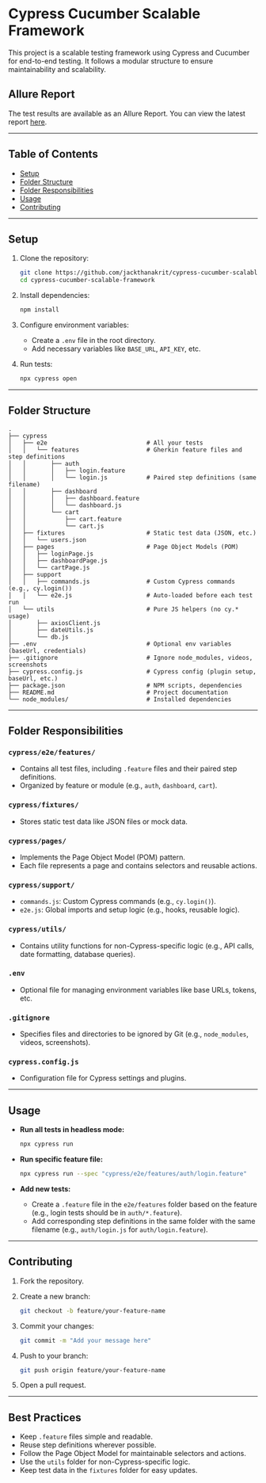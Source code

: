# Cypress Cucumber Scalable Framework

This project is a scalable testing framework using Cypress and Cucumber for end-to-end testing. It follows a modular structure to ensure maintainability and scalability.

## Allure Report

The test results are available as an Allure Report. You can view the latest report [here](https://jackthanakrit.github.io/cypress-cucumber-scalable-framework/).

---

## Table of Contents

- [Setup](#setup)
- [Folder Structure](#folder-structure)
- [Folder Responsibilities](#folder-responsibilities)
- [Usage](#usage)
- [Contributing](#contributing)

---

## Setup

1. Clone the repository:

   ```bash
   git clone https://github.com/jackthanakrit/cypress-cucumber-scalable-framework.git
   cd cypress-cucumber-scalable-framework
   ```

2. Install dependencies:

   ```bash
   npm install
   ```

3. Configure environment variables:

   - Create a `.env` file in the root directory.
   - Add necessary variables like `BASE_URL`, `API_KEY`, etc.

4. Run tests:

   ```bash
   npx cypress open
   ```

---

## Folder Structure

```plaintext
.
├── cypress
│   ├── e2e                            # All your tests
│   │   └── features                   # Gherkin feature files and step definitions
│   │       ├── auth
│   │       │   ├── login.feature
│   │       │   └── login.js           # Paired step definitions (same filename)
│   │       ├── dashboard
│   │       │   ├── dashboard.feature
│   │       │   └── dashboard.js
│   │       └── cart
│   │           ├── cart.feature
│   │           └── cart.js
│   ├── fixtures                       # Static test data (JSON, etc.)
│   │   └── users.json
│   ├── pages                          # Page Object Models (POM)
│   │   ├── loginPage.js
│   │   ├── dashboardPage.js
│   │   └── cartPage.js
│   ├── support
│   │   ├── commands.js                # Custom Cypress commands (e.g., cy.login())
│   │   └── e2e.js                     # Auto-loaded before each test run
│   └── utils                          # Pure JS helpers (no cy.* usage)
│       ├── axiosClient.js
│       ├── dateUtils.js
│       └── db.js
├── .env                               # Optional env variables (baseUrl, credentials)
├── .gitignore                         # Ignore node_modules, videos, screenshots
├── cypress.config.js                  # Cypress config (plugin setup, baseUrl, etc.)
├── package.json                       # NPM scripts, dependencies
├── README.md                          # Project documentation
└── node_modules/                      # Installed dependencies
```

---

## Folder Responsibilities

### `cypress/e2e/features/`

- Contains all test files, including `.feature` files and their paired step definitions.
- Organized by feature or module (e.g., `auth`, `dashboard`, `cart`).

### `cypress/fixtures/`

- Stores static test data like JSON files or mock data.

### `cypress/pages/`

- Implements the Page Object Model (POM) pattern.
- Each file represents a page and contains selectors and reusable actions.

### `cypress/support/`

- `commands.js`: Custom Cypress commands (e.g., `cy.login()`).
- `e2e.js`: Global imports and setup logic (e.g., hooks, reusable logic).

### `cypress/utils/`

- Contains utility functions for non-Cypress-specific logic (e.g., API calls, date formatting, database queries).

### `.env`

- Optional file for managing environment variables like base URLs, tokens, etc.

### `.gitignore`

- Specifies files and directories to be ignored by Git (e.g., `node_modules`, videos, screenshots).

### `cypress.config.js`

- Configuration file for Cypress settings and plugins.

---

## Usage

- **Run all tests in headless mode:**

  ```bash
  npx cypress run
  ```

- **Run specific feature file:**

  ```bash
  npx cypress run --spec "cypress/e2e/features/auth/login.feature"
  ```

- **Add new tests:**

  - Create a `.feature` file in the `e2e/features` folder based on the feature (e.g., login tests should be in `auth/*.feature`).
  - Add corresponding step definitions in the same folder with the same filename (e.g., `auth/login.js` for `auth/login.feature`).

---

## Contributing

1. Fork the repository.
2. Create a new branch:

   ```bash
   git checkout -b feature/your-feature-name
   ```

3. Commit your changes:

   ```bash
   git commit -m "Add your message here"
   ```

4. Push to your branch:

   ```bash
   git push origin feature/your-feature-name
   ```

5. Open a pull request.

---

## Best Practices

- Keep `.feature` files simple and readable.
- Reuse step definitions wherever possible.
- Follow the Page Object Model for maintainable selectors and actions.
- Use the `utils` folder for non-Cypress-specific logic.
- Keep test data in the `fixtures` folder for easy updates.

